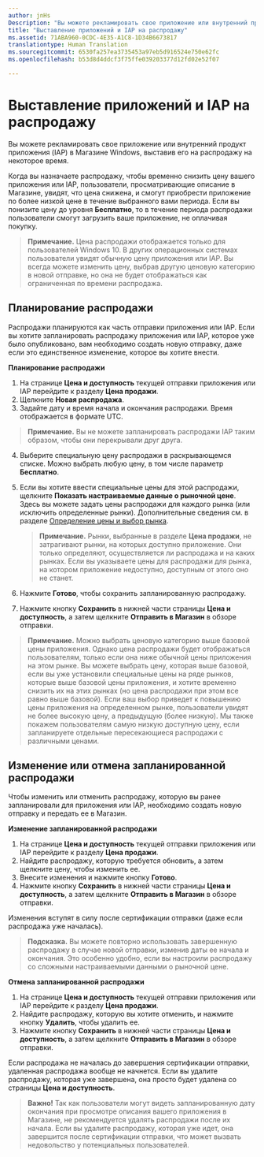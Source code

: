 ```yaml
---
author: jnHs
Description: "Вы можете рекламировать свое приложение или внутренний продукт приложения (IAP) в Магазине Windows, выставив его на распродажу на некоторое время."
title: "Выставление приложений и IAP на распродажу"
ms.assetid: 71ABA960-0CDC-4E35-A1C8-1D34B6673817
translationtype: Human Translation
ms.sourcegitcommit: 6530fa257ea3735453a97eb5d916524e750e62fc
ms.openlocfilehash: b53d8d4ddcf3f75ffe039203377d12fd02e52f07

---
```


# Выставление приложений и IAP на распродажу


Вы можете рекламировать свое приложение или внутренний продукт приложения (IAP) в Магазине Windows, выставив его на распродажу на некоторое время.

Когда вы назначаете распродажу, чтобы временно снизить цену вашего приложения или IAP, пользователи, просматривающие описание в Магазине, увидят, что цена снижена, и смогут приобрести приложение по более низкой цене в течение выбранного вами периода. Если вы понизите цену до уровня **Бесплатно**, то в течение периода распродажи пользователи смогут загрузить ваше приложение, не оплачивая покупку.

> **Примечание.** Цена распродажи отображается только для пользователей Windows 10. В других операционных системах пользователи увидят обычную цену приложения или IAP. Вы всегда можете изменить цену, выбрав другую ценовую категорию в новой отправке, но она не будет отображаться как ограниченная по времени распродажа.

## Планирование распродажи


Распродажи планируются как часть отправки приложения или IAP. Если вы хотите запланировать распродажу приложения или IAP, которое уже было опубликовано, вам необходимо создать новую отправку, даже если это единственное изменение, которое вы хотите внести.

**Планирование распродажи**

1.  На странице **Цена и доступность** текущей отправки приложения или IAP перейдите к разделу **Цена продажи**.
2.  Щелкните **Новая распродажа**.
3.  Задайте дату и время начала и окончания распродажи. Время отображается в формате UTC.

   > **Примечание.** Вы не можете запланировать распродажи IAP таким образом, чтобы они перекрывали друг друга.

4.  Выберите специальную цену распродажи в раскрывающемся списке. Можно выбрать любую цену, в том числе параметр **Бесплатно**.
5.  Если вы хотите ввести специальные цены для этой распродажи, щелкните **Показать настраиваемые данные о рыночной цене**. Здесь вы можете задать цены распродажи для каждого рынка (или исключить определенные рынки). Дополнительные сведения см. в разделе [Определение цены и выбор рынка](define-pricing-and-market-selection.md).

    > **Примечание.** Рынки, выбранные в разделе **Цена продажи**, не затрагивают рынки, на которых доступно приложение. Они только определяют, осуществляется ли распродажа и на каких рынках. Если вы указываете цены для распродажи для рынка, на котором приложение недоступно, доступным от этого оно не станет.

6.  Нажмите **Готово**, чтобы сохранить запланированную распродажу.
7.  Нажмите кнопку **Сохранить** в нижней части страницы **Цена и доступность**, а затем щелкните **Отправить в Магазин** в обзоре отправки.

> **Примечание.** Можно выбрать ценовую категорию выше базовой цены приложения. Однако цена распродажи будет отображаться пользователям, только если она ниже обычной цены приложения на этом рынке. Вы можете выбрать цену, которая выше базовой, если вы уже установили специальные цены на ряде рынков, которые выше базовой цены приложения, и хотите временно снизить их на этих рынках (но цена распродажи при этом все равно выше базовой). Если ваш выбор приведет к повышению цены приложения на определенном рынке, пользователи увидят не более высокую цену, а предыдущую (более низкую). Мы также покажем пользователям самую низкую доступную цену, если запланируете отдельные пересекающиеся распродажи с различными ценами.

## Изменение или отмена запланированной распродажи


Чтобы изменить или отменить распродажу, которую вы ранее запланировали для приложения или IAP, необходимо создать новую отправку и передать ее в Магазин.

**Изменение запланированной распродажи**

1.  На странице **Цена и доступность** текущей отправки приложения или IAP перейдите к разделу **Цена продажи**.
2.  Найдите распродажу, которую требуется обновить, а затем щелкните цену, чтобы изменить ее.
3.  Внесите изменения и нажмите кнопку **Готово**.
4.  Нажмите кнопку **Сохранить** в нижней части страницы **Цена и доступность**, а затем щелкните **Отправить в Магазин** в обзоре отправки.

Изменения вступят в силу после сертификации отправки (даже если распродажа уже началась).

> **Подсказка.** Вы можете повторно использовать завершенную распродажу в случае новой отправки, изменив даты ее начала и окончания. Это особенно удобно, если вы настроили распродажу со сложными настраиваемыми данными о рыночной цене.
 
**Отмена запланированной распродажи**

1.  На странице **Цена и доступность** текущей отправки приложения или IAP перейдите к разделу **Цена продажи**.
2.  Найдите распродажу, которую вы хотите отменить, и нажмите кнопку **Удалить**, чтобы удалить ее.
3.  Нажмите кнопку **Сохранить** в нижней части страницы **Цена и доступность**, а затем щелкните **Отправить в Магазин** в обзоре отправки.

Если распродажа не началась до завершения сертификации отправки, удаленная распродажа вообще не начнется. Если вы удалите распродажу, которая уже завершена, она просто будет удалена со страницы **Цена и доступность**.

> **Важно!** Так как пользователи могут видеть запланированную дату окончания при просмотре описания вашего приложения в Магазине, не рекомендуется удалять распродажи после их начала. Если вы удалите распродажу, которая уже идет, она завершится после сертификации отправки, что может вызвать недовольство у потенциальных пользователей.




<!--HONumber=Jun16_HO4-->


